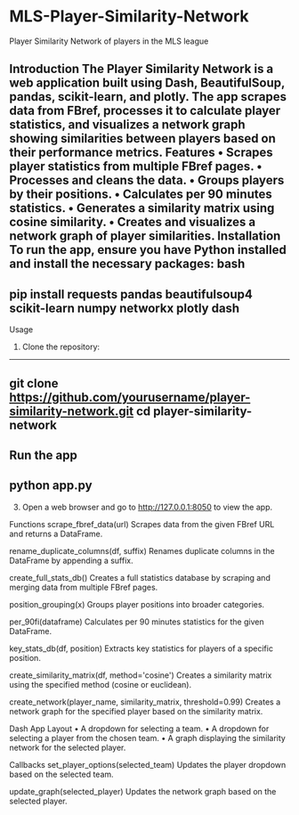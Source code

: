 # MLS-Player-Similarity-Network
Player Similarity Network of players in the MLS league


Introduction
The Player Similarity Network is a web application built using Dash, BeautifulSoup, pandas, scikit-learn, and plotly. The app scrapes data from FBref, processes it to calculate player statistics, and visualizes a network graph showing similarities between players based on their performance metrics.
Features
•	Scrapes player statistics from multiple FBref pages.
•	Processes and cleans the data.
•	Groups players by their positions.
•	Calculates per 90 minutes statistics.
•	Generates a similarity matrix using cosine similarity.
•	Creates and visualizes a network graph of player similarities.
Installation
To run the app, ensure you have Python installed and install the necessary packages:
bash
------------------------------------------------------------------------------------------------------------------
pip install requests pandas beautifulsoup4 scikit-learn numpy networkx plotly dash 
------------------------------------------------------------------------------------------------------------------
Usage
1.	Clone the repository:
-------------------------------------------------------------------------------------------------------------------
git clone https://github.com/yourusername/player-similarity-network.git
cd player-similarity-network
-------------------------------------------------------------------------------------------------------------------
Run the app
-------------------------------------------------------------------------------------------------------------------
python app.py
-------------------------------------------------------------------------------------------------------------------

3.	Open a web browser and go to http://127.0.0.1:8050 to view the app.

Functions
scrape_fbref_data(url)
Scrapes data from the given FBref URL and returns a DataFrame.

rename_duplicate_columns(df, suffix)
Renames duplicate columns in the DataFrame by appending a suffix.

create_full_stats_db()
Creates a full statistics database by scraping and merging data from multiple FBref pages.

position_grouping(x)
Groups player positions into broader categories.

per_90fi(dataframe)
Calculates per 90 minutes statistics for the given DataFrame.

key_stats_db(df, position)
Extracts key statistics for players of a specific position.

create_similarity_matrix(df, method='cosine')
Creates a similarity matrix using the specified method (cosine or euclidean).

create_network(player_name, similarity_matrix, threshold=0.99)
Creates a network graph for the specified player based on the similarity matrix.

Dash App
Layout
•	A dropdown for selecting a team.
•	A dropdown for selecting a player from the chosen team.
•	A graph displaying the similarity network for the selected player.

Callbacks
set_player_options(selected_team)
Updates the player dropdown based on the selected team.

update_graph(selected_player)
Updates the network graph based on the selected player.



